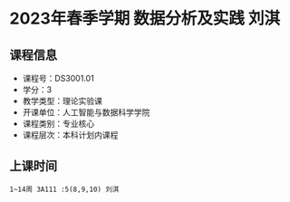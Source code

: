 # 2023年春季学期 数据分析及实践 刘淇






## 课程信息

- 课程号：DS3001.01
- 学分：3
- 教学类型：理论实验课
- 开课单位：人工智能与数据科学学院
- 课程类别：专业核心
- 课程层次：本科计划内课程

## 上课时间

```
1~14周 3A111 :5(8,9,10) 刘淇
```

